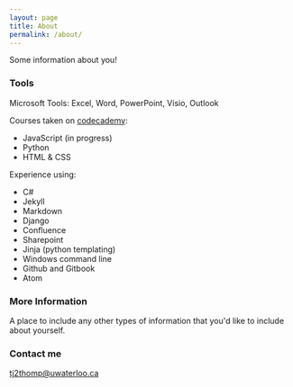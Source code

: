```yaml
---
layout: page
title: About
permalink: /about/
---
```


Some information about you!

### Tools
Microsoft Tools: Excel, Word, PowerPoint, Visio, Outlook

Courses taken on [codecademy](https://www.codecademy.com/learn):    
- JavaScript (in progress)    
- Python    
- HTML & CSS    

Experience using:    
- C#    
- Jekyll    
- Markdown    
- Django    
- Confluence    
- Sharepoint    
- Jinja (python templating)    
- Windows command line    
- Github and Gitbook    
- Atom    


### More Information

A place to include any other types of information that you'd like to include about yourself.

### Contact me

[tj2thomp@uwaterloo.ca](mailto:tj2thomp@uwaterloo.ca)
